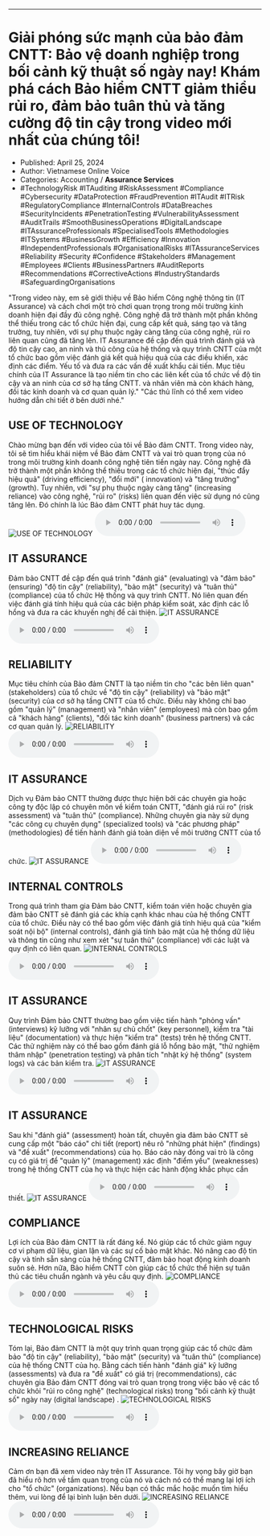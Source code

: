 
---

# Giải phóng sức mạnh của bảo đảm CNTT: Bảo vệ doanh nghiệp trong bối cảnh kỹ thuật số ngày nay! Khám phá cách Bảo hiểm CNTT giảm thiểu rủi ro, đảm bảo tuân thủ và tăng cường độ tin cậy trong video mới nhất của chúng tôi!

- Published: April 25, 2024
- Author: Vietnamese Online Voice
- Categories: Accounting / **Assurance Services**
- #TechnologyRisk #ITAuditing #RiskAssessment #Compliance #Cybersecurity #DataProtection #FraudPrevention #ITAudit #ITRisk #RegulatoryCompliance #InternalControls #DataBreaches #SecurityIncidents #PenetrationTesting #VulnerabilityAssessment #AuditTrails #SmoothBusinessOperations #DigitalLandscape #ITAssuranceProfessionals #SpecialisedTools #Methodologies #ITSystems #BusinessGrowth #Efficiency #Innovation #IndependentProfessionals #OrganisationalRisks #ITAssuranceServices #Reliability #Security #Confidence #Stakeholders #Management #Employees #Clients #BusinessPartners #AuditReports #Recommendations #CorrectiveActions #IndustryStandards #SafeguardingOrganisations

"Trong video này, em sẽ giới thiệu về Bảo hiểm Công nghệ thông tin (IT Assurance) và cách chơi một trò chơi quan trọng trong môi trường kinh doanh hiện đại đầy đủ công nghệ. Công nghệ đã trở thành một phần không thể thiếu trong các tổ chức hiện đại, cung cấp kết quả, sáng tạo và tăng trưởng, tuy nhiên, với sự phụ thuộc ngày càng tăng của công nghệ, rủi ro liên quan cũng đã tăng lên. IT Assurance đề cập đến quá trình đánh giá và độ tin cậy cao, an ninh và thủ công của hệ thống và quy trình CNTT của một tổ chức bao gồm việc đánh giá kết quả hiệu quả của các điều khiển, xác định các điểm. Yếu tố và đưa ra các vấn đề xuất khẩu cải tiến. Mục tiêu chính của IT Assurance là tạo niềm tin cho các liên kết của tổ chức về độ tin cậy và an ninh của cơ sở hạ tầng CNTT. và nhân viên mà còn khách hàng, đối tác kinh doanh và cơ quan quản lý." "Các thủ lĩnh có thể xem video hướng dẫn chi tiết ở bên dưới nhé."


## USE OF TECHNOLOGY

Chào mừng bạn đến với video của tôi về Bảo đảm CNTT. Trong video này, tôi sẽ tìm hiểu khái niệm về Bảo đảm CNTT và vai trò quan trọng của nó trong môi trường kinh doanh công nghệ tiên tiến ngày nay. Công nghệ đã trở thành một phần không thể thiếu trong các tổ chức hiện đại, "thúc đẩy hiệu quả" (driving efficiency), "đổi mới" ( innovation) và "tăng trưởng" (growth). Tuy nhiên, với "sự phụ thuộc ngày càng tăng" (increasing reliance) vào công nghệ, "rủi ro" (risks) liên quan đến việc sử dụng nó cũng tăng lên. Đó chính là lúc Bảo đảm CNTT phát huy tác dụng.
![USE OF TECHNOLOGY](https://http-archiver-apis-production-80.schnworks.com/storage/images/transitions/2024-04-24/transition--45625193231-Montserrat-ExtraBold-880E4F.jpg)
<audio controls>
    <source src="https://http-archiver-apis-production-80.schnworks.com/storage/audio/file-4969707028.mp3" type="audio/mpeg">
</audio>



## IT ASSURANCE

Đảm bảo CNTT đề cập đến quá trình "đánh giá" (evaluating) và "đảm bảo" (ensuring) "độ tin cậy" (reliability), "bảo mật" (security) và "tuân thủ" (compliance) của tổ chức Hệ thống và quy trình CNTT. Nó liên quan đến việc đánh giá tính hiệu quả của các biện pháp kiểm soát, xác định các lỗ hổng và đưa ra các khuyến nghị để cải thiện.
![IT ASSURANCE](https://http-archiver-apis-production-80.schnworks.com/storage/images/transitions/2024-04-24/transition--20311104992-Montserrat-Thin-9C27B0.jpg)
<audio controls>
    <source src="https://http-archiver-apis-production-80.schnworks.com/storage/audio/file-7731786424.mp3" type="audio/mpeg">
</audio>



## RELIABILITY

Mục tiêu chính của Bảo đảm CNTT là tạo niềm tin cho "các bên liên quan" (stakeholders) của tổ chức về "độ tin cậy" (reliability) và "bảo mật" (security) của cơ sở hạ tầng CNTT của tổ chức. Điều này không chỉ bao gồm "quản lý" (management) và "nhân viên" (employees) mà còn bao gồm cả "khách hàng" (clients), "đối tác kinh doanh" (business partners) và các cơ quan quản lý.
![RELIABILITY](https://http-archiver-apis-production-80.schnworks.com/storage/images/transitions/2024-04-24/transition-18362045839-Montserrat-ExtraBold-283593.jpg)
<audio controls>
    <source src="https://http-archiver-apis-production-80.schnworks.com/storage/audio/file-32195254032.mp3" type="audio/mpeg">
</audio>



## IT ASSURANCE

Dịch vụ Đảm bảo CNTT thường được thực hiện bởi các chuyên gia hoặc công ty độc lập có chuyên môn về kiểm toán CNTT, "đánh giá rủi ro" (risk assessment) và "tuân thủ" (compliance). Những chuyên gia này sử dụng "các công cụ chuyên dụng" (specialized tools) và "các phương pháp" (methodologies) để tiến hành đánh giá toàn diện về môi trường CNTT của tổ chức.
![IT ASSURANCE](https://http-archiver-apis-production-80.schnworks.com/storage/images/transitions/2024-04-24/transition-23335759112-Montserrat-Black-4A148C.jpg)
<audio controls>
    <source src="https://http-archiver-apis-production-80.schnworks.com/storage/audio/file-29242530061.mp3" type="audio/mpeg">
</audio>



## INTERNAL CONTROLS

Trong quá trình tham gia Đảm bảo CNTT, kiểm toán viên hoặc chuyên gia đảm bảo CNTT sẽ đánh giá các khía cạnh khác nhau của hệ thống CNTT của tổ chức. Điều này có thể bao gồm việc đánh giá tính hiệu quả của "kiểm soát nội bộ" (internal controls), đánh giá tính bảo mật của hệ thống dữ liệu và thông tin cũng như xem xét "sự tuân thủ" (compliance) với các luật và quy định có liên quan.
![INTERNAL CONTROLS](https://http-archiver-apis-production-80.schnworks.com/storage/images/transitions/2024-04-24/transition--18633832081-Montserrat-SemiBold-512DA8.jpg)
<audio controls>
    <source src="https://http-archiver-apis-production-80.schnworks.com/storage/audio/file-13449047052.mp3" type="audio/mpeg">
</audio>



## IT ASSURANCE

Quy trình Đảm bảo CNTT thường bao gồm việc tiến hành "phỏng vấn" (interviews) kỹ lưỡng với "nhân sự chủ chốt" (key personnel), kiểm tra "tài liệu" (documentation) và thực hiện "kiểm tra" (tests) trên hệ thống CNTT. Các thử nghiệm này có thể bao gồm đánh giá lỗ hổng bảo mật, "thử nghiệm thâm nhập" (penetration testing) và phân tích "nhật ký hệ thống" (system logs) và các bản kiểm tra.
![IT ASSURANCE](https://http-archiver-apis-production-80.schnworks.com/storage/images/transitions/2024-04-24/transition--3531572391-Montserrat-Bold-004895.jpg)
<audio controls>
    <source src="https://http-archiver-apis-production-80.schnworks.com/storage/audio/file-2580641757.mp3" type="audio/mpeg">
</audio>



## IT ASSURANCE

Sau khi "đánh giá" (assessment) hoàn tất, chuyên gia đảm bảo CNTT sẽ cung cấp một "báo cáo" chi tiết (report) nêu rõ "những phát hiện" (findings) và "đề xuất" (recommendations) của họ. Báo cáo này đóng vai trò là công cụ có giá trị để "quản lý" (management) xác định "điểm yếu" (weaknesses) trong hệ thống CNTT của họ và thực hiện các hành động khắc phục cần thiết.
![IT ASSURANCE](https://http-archiver-apis-production-80.schnworks.com/storage/images/transitions/2024-04-24/transition--10682076915-Montserrat-Black-283593.jpg)
<audio controls>
    <source src="https://http-archiver-apis-production-80.schnworks.com/storage/audio/file-27879305147.mp3" type="audio/mpeg">
</audio>



## COMPLIANCE

Lợi ích của Bảo đảm CNTT là rất đáng kể. Nó giúp các tổ chức giảm nguy cơ vi phạm dữ liệu, gian lận và các sự cố bảo mật khác. Nó nâng cao độ tin cậy và tính sẵn sàng của hệ thống CNTT, đảm bảo hoạt động kinh doanh suôn sẻ. Hơn nữa, Bảo hiểm CNTT còn giúp các tổ chức thể hiện sự tuân thủ các tiêu chuẩn ngành và yêu cầu quy định.
![COMPLIANCE](https://http-archiver-apis-production-80.schnworks.com/storage/images/transitions/2024-04-24/transition-37658233265-Montserrat-ExtraBold-1A237E.jpg)
<audio controls>
    <source src="https://http-archiver-apis-production-80.schnworks.com/storage/audio/file-6369253536.mp3" type="audio/mpeg">
</audio>



## TECHNOLOGICAL RISKS

Tóm lại, Bảo đảm CNTT là một quy trình quan trọng giúp các tổ chức đảm bảo "độ tin cậy" (reliability), "bảo mật" (security) và "tuân thủ" (compliance) của hệ thống CNTT của họ. Bằng cách tiến hành "đánh giá" kỹ lưỡng (assessments) và đưa ra "đề xuất" có giá trị (recommendations), các chuyên gia Bảo đảm CNTT đóng vai trò quan trọng trong việc bảo vệ các tổ chức khỏi "rủi ro công nghệ" (technological risks) trong "bối cảnh kỹ thuật số" ngày nay (digital landscape) .
![TECHNOLOGICAL RISKS](https://http-archiver-apis-production-80.schnworks.com/storage/images/transitions/2024-04-24/transition--19654662600-Montserrat-Medium-283593.jpg)
<audio controls>
    <source src="https://http-archiver-apis-production-80.schnworks.com/storage/audio/file-2838167355.mp3" type="audio/mpeg">
</audio>



## INCREASING RELIANCE

Cảm ơn bạn đã xem video này trên IT Assurance. Tôi hy vọng bây giờ bạn đã hiểu rõ hơn về tầm quan trọng của nó và cách nó có thể mang lại lợi ích cho "tổ chức" (organizations). Nếu bạn có thắc mắc hoặc muốn tìm hiểu thêm, vui lòng để lại bình luận bên dưới.
![INCREASING RELIANCE](https://http-archiver-apis-production-80.schnworks.com/storage/images/transitions/2024-04-24/transition-16906902780-Montserrat-ExtraBold-880E4F.jpg)
<audio controls>
    <source src="https://http-archiver-apis-production-80.schnworks.com/storage/audio/file-39933956634.mp3" type="audio/mpeg">
</audio>

